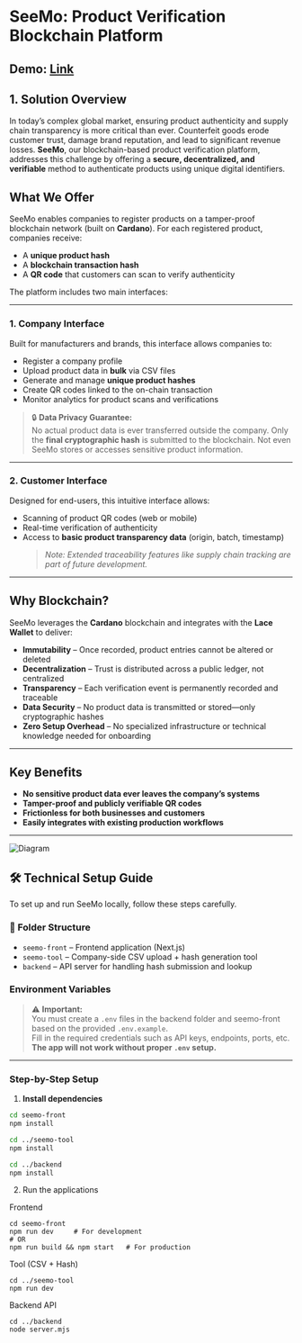 # SeeMo: Product Verification Blockchain Platform

## Demo: [Link](https://drive.google.com/drive/folders/1jraL_NVVroqVSymTDh8dgAA_e2WvYYpy?usp=sharing)

## 1. Solution Overview

In today’s complex global market, ensuring product authenticity and supply chain transparency is more critical than ever. Counterfeit goods erode customer trust, damage brand reputation, and lead to significant revenue losses. **SeeMo**, our blockchain-based product verification platform, addresses this challenge by offering a **secure, decentralized, and verifiable** method to authenticate products using unique digital identifiers.

## What We Offer

SeeMo enables companies to register products on a tamper-proof blockchain network (built on **Cardano**). For each registered product, companies receive:

- A **unique product hash**
- A **blockchain transaction hash**
- A **QR code** that customers can scan to verify authenticity

The platform includes two main interfaces:

---

### 1. Company Interface

Built for manufacturers and brands, this interface allows companies to:

- Register a company profile
- Upload product data in **bulk** via CSV files
- Generate and manage **unique product hashes**
- Create QR codes linked to the on-chain transaction
- Monitor analytics for product scans and verifications

> 🔒 **Data Privacy Guarantee:**  
> No actual product data is ever transferred outside the company. Only the **final cryptographic hash** is submitted to the blockchain. Not even SeeMo stores or accesses sensitive product information.

---

### 2. Customer Interface

Designed for end-users, this intuitive interface allows:

- Scanning of product QR codes (web or mobile)
- Real-time verification of authenticity
- Access to **basic product transparency data** (origin, batch, timestamp)
  > _Note: Extended traceability features like supply chain tracking are part of future development._

---

## Why Blockchain?

SeeMo leverages the **Cardano** blockchain and integrates with the **Lace Wallet** to deliver:

- **Immutability** – Once recorded, product entries cannot be altered or deleted
- **Decentralization** – Trust is distributed across a public ledger, not centralized
- **Transparency** – Each verification event is permanently recorded and traceable
- **Data Security** – No product data is transmitted or stored—only cryptographic hashes
- **Zero Setup Overhead** – No specialized infrastructure or technical knowledge needed for onboarding

---

## Key Benefits

- **No sensitive product data ever leaves the company’s systems**
- **Tamper-proof and publicly verifiable QR codes**
- **Frictionless for both businesses and customers**
- **Easily integrates with existing production workflows**

---

![Diagram](https://github.com/user-attachments/assets/72755d5c-d649-4dbd-8307-94d146935a81)



## 🛠 Technical Setup Guide

To set up and run SeeMo locally, follow these steps carefully.

### 📁 Folder Structure

- `seemo-front` – Frontend application (Next.js)
- `seemo-tool` – Company-side CSV upload + hash generation tool
- `backend` – API server for handling hash submission and lookup

### Environment Variables

> ⚠️ **Important:**  
> You must create a `.env` files in the backend folder and seemo-front based on the provided `.env.example`.  
> Fill in the required credentials such as API keys, endpoints, ports, etc. **The app will not work without proper `.env` setup.**

---

### Step-by-Step Setup

1. **Install dependencies**

````bash
cd seemo-front
npm install

cd ../seemo-tool
npm install

cd ../backend
npm install
````     

2. Run the applications

Frontend
````
cd seemo-front
npm run dev     # For development
# OR
npm run build && npm start   # For production
````

Tool (CSV + Hash)
````
cd ../seemo-tool
npm run dev
````
Backend API
````
cd ../backend
node server.mjs
````
